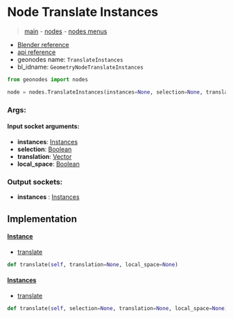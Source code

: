 # Node Translate Instances

> [main](../structure.md) - [nodes](nodes.md) - [nodes menus](nodes_menus.md)

- [Blender reference](https://docs.blender.org/manual/en/latest/modeling/geometry_nodes/instances/translate_instances.html)
- [api reference](https://docs.blender.org/api/current/bpy.types.GeometryNodeTranslateInstances.html)
- geonodes name: `TranslateInstances`
- bl_idname: `GeometryNodeTranslateInstances`

```python
from geonodes import nodes

node = nodes.TranslateInstances(instances=None, selection=None, translation=None, local_space=None)
```

### Args:

#### Input socket arguments:

- **instances**: [Instances](Instances.md)
- **selection**: [Boolean](Boolean.md)
- **translation**: [Vector](Vector.md)
- **local_space**: [Boolean](Boolean.md)

### Output sockets:

- **instances** : [Instances](Instances.md)

## Implementation

#### [Instance](Instance.md)

 - [translate](Instance.md#translate)
  ```python
  def translate(self, translation=None, local_space=None)
  ```

#### [Instances](Instances.md)

 - [translate](Instances.md#translate)
  ```python
  def translate(self, selection=None, translation=None, local_space=None)
  ```

